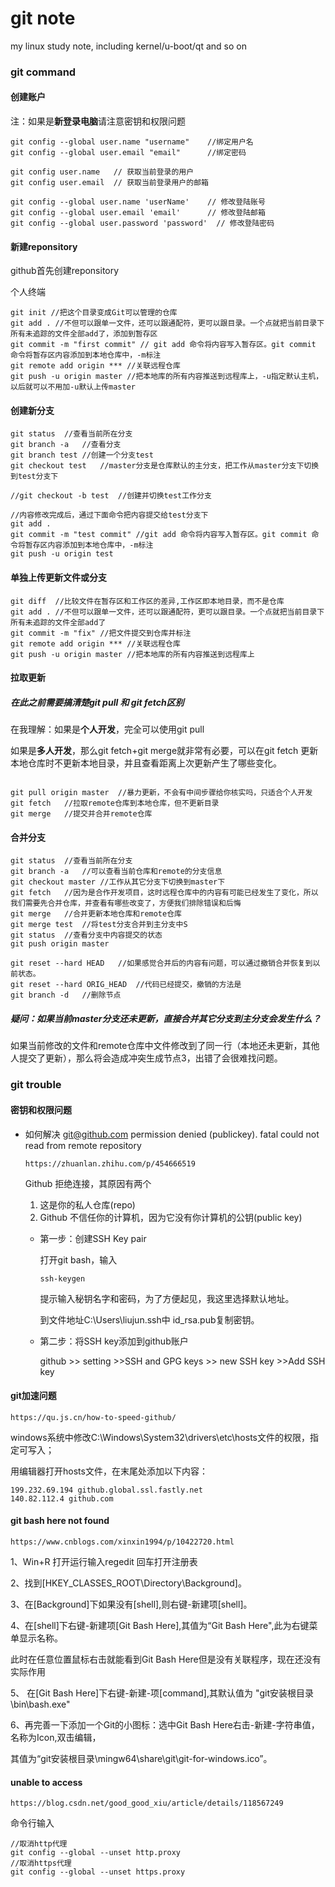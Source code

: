 # git note
my linux study note, including kernel/u-boot/qt and so on

### git command

#### 创建账户

注：如果是**新登录电脑**请注意密钥和权限问题

```
git config --global user.name "username"	//绑定用户名
git config --global user.email "email"		//绑定密码

git config user.name   // 获取当前登录的用户
git config user.email  // 获取当前登录用户的邮箱

git config --global user.name 'userName'    // 修改登陆账号
git config --global user.email 'email'      // 修改登陆邮箱
git config --global user.password 'password'  // 修改登陆密码

```

#### 新建reponsitory

github首先创建reponsitory

个人终端

```
git init //把这个目录变成Git可以管理的仓库
git add . //不但可以跟单一文件，还可以跟通配符，更可以跟目录。一个点就把当前目录下所有未追踪的文件全部add了，添加到暂存区
git commit -m "first commit" // git add 命令将内容写入暂存区。git commit 命令将暂存区内容添加到本地仓库中，-m标注
git remote add origin *** //关联远程仓库
git push -u origin master //把本地库的所有内容推送到远程库上，-u指定默认主机，以后就可以不用加-u默认上传master
```

#### 创建新分支

```
git status	//查看当前所在分支
git branch -a	//查看分支
git branch test	//创建一个分支test
git checkout test	//master分支是仓库默认的主分支，把工作从master分支下切换到test分支下

//git checkout -b test	//创建并切换test工作分支

//内容修改完成后，通过下面命令把内容提交给test分支下
git add .
git commit -m "test commit" //git add 命令将内容写入暂存区。git commit 命令将暂存区内容添加到本地仓库中，-m标注
git push -u origin test
```

#### 单独上传更新文件或分支

```
git diff  //比较文件在暂存区和工作区的差异,工作区即本地目录，而不是仓库
git add . //不但可以跟单一文件，还可以跟通配符，更可以跟目录。一个点就把当前目录下所有未追踪的文件全部add了 
git commit -m "fix" //把文件提交到仓库并标注
git remote add origin *** //关联远程仓库
git push -u origin master //把本地库的所有内容推送到远程库上
```

#### 拉取更新

##### 在此之前需要搞清楚git pull 和 git fetch区别

在我理解：如果是**个人开发**，完全可以使用git pull

如果是**多人开发**，那么git fetch+git merge就非常有必要，可以在git fetch 更新本地仓库时不更新本地目录，并且查看距离上次更新产生了哪些变化。

```

git pull origin master	//暴力更新，不会有中间步骤给你核实吗，只适合个人开发
git fetch	//拉取remote仓库到本地仓库，但不更新目录
git merge	//提交并合并remote仓库
```

#### 合并分支

```
git status	//查看当前所在分支
git branch -a	//可以查看当前仓库和remote的分支信息
git checkout master	//工作从其它分支下切换到master下
git fetch	//因为是合作开发项目，这时远程仓库中的内容有可能已经发生了变化，所以我们需要先合并仓库，并查看有哪些改变了，方便我们排除错误和后悔
git merge	//合并更新本地仓库和remote仓库
git merge test	//将test分支合并到主分支中S
git status	//查看分支中内容提交的状态
git push origin master

git reset --hard HEAD	//如果感觉合并后的内容有问题，可以通过撤销合并恢复到以前状态。
git reset --hard ORIG_HEAD	//代码已经提交，撤销的方法是
git branch -d 	//删除节点
```

##### 疑问：如果当前master分支还未更新，直接合并其它分支到主分支会发生什么？

如果当前修改的文件和remote仓库中文件修改到了同一行（本地还未更新，其他人提交了更新），那么将会造成冲突生成节点3，出错了会很难找问题。

### git trouble

#### 密钥和权限问题

- 如何解决 git@github.com permission denied (publickey). fatal could not read from remote repository

  ```
  https://zhuanlan.zhihu.com/p/454666519
  ```

  Github 拒绝连接，其原因有两个

  1. 这是你的私人仓库(repo)
  2. Github 不信任你的计算机，因为它没有你计算机的公钥(public key)

  - 第一步：创建SSH Key pair

    打开git bash，输入

    ```
    ssh-keygen
    ```

    提示输入秘钥名字和密码，为了方便起见，我这里选择默认地址。

    到文件地址C:\Users\liujun\.ssh中 id_rsa.pub复制密钥。

  - 第二步：将SSH key添加到github账户

    github >> setting >>SSH and GPG keys >> new SSH key >>Add SSH key


#### git加速问题

```
https://qu.js.cn/how-to-speed-github/
```

windows系统中修改C:\Windows\System32\drivers\etc\hosts文件的权限，指定可写入；

用编辑器打开hosts文件，在末尾处添加以下内容：

```
199.232.69.194 github.global.ssl.fastly.net
140.82.112.4 github.com
```

#### git bash here not found

```
https://www.cnblogs.com/xinxin1994/p/10422720.html
```

1、Win+R 打开运行输入regedit 回车打开注册表

2、找到[HKEY_CLASSES_ROOT\Directory\Background]。

3、在[Background]下如果没有[shell],则右键-新建项[shell]。

4、在[shell]下右键-新建项[Git Bash Here],其值为“Git Bash Here",此为右键菜单显示名称。

   此时在任意位置鼠标右击就能看到Git Bash Here但是没有关联程序，现在还没有实际作用

5、 在[Git Bash Here]下右键-新建-项[command],其默认值为 "git安装根目录\bin\bash.exe"

6、再完善一下添加一个Git的小图标：选中Git Bash Here右击-新建-字符串值，名称为Icon,双击编辑，

   其值为“git安装根目录\\mingw64\share\git\git-for-windows.ico”。

#### unable to access

```
https://blog.csdn.net/good_good_xiu/article/details/118567249
```

命令行输入

```
//取消http代理
git config --global --unset http.proxy
//取消https代理 
git config --global --unset https.proxy
```

